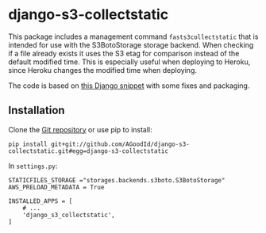 # django-s3-collectstatic

This package includes a management command `fasts3collectstatic` that is
intended for use with the S3BotoStorage storage backend. When checking if a
file already exists it uses the S3 etag for comparison instead of the default
modified time. This is especially useful when deploying to Heroku, since Heroku
changes the modified time when deploying.

The code is based on [this Django snippet](http://djangosnippets.org/snippets/2889/)
with some fixes and packaging.


## Installation

Clone the [Git repository](https://github.com/agoodid/django-s3-collectstatic)
or use pip to install:

    pip install git+git://github.com/AGoodId/django-s3-collectstatic.git#egg=django-s3-collectstatic

In `settings.py`:

    STATICFILES_STORAGE ="storages.backends.s3boto.S3BotoStorage"
    AWS_PRELOAD_METADATA = True

    INSTALLED_APPS = [
        # ...
        'django_s3_collectstatic',
    ]

